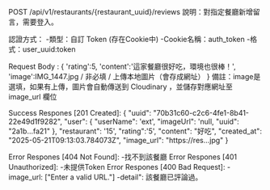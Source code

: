 POST /api/v1/restaurants/{restaurant_uuid}/reviews
說明：對指定餐廳新增留言，需要登入。

認證方式：
    -類型：自訂 Token (存在Cookie中)
    -Cookie名稱：auth_token
    -格式：user_uuid:token

Request Body :
{
    'rating':5,
    'content':'這家餐廳很好吃，環境也很棒！',
    'image':IMG_1447.jpg / 非必填 / 上傳本地圖片（會存成網址）
}
備註：image是選填，如果有上傳，圖片會自動傳送到 Cloudinary ，並儲存對應網址至 image_url 欄位

Success Respones [201 Created]:
{
  "uuid": "70b31c60-c2c6-4fe1-8b41-22e49d1f9282",
  "user": {
    "userName": 'ext',
    "imageUrl": 'null,
    "uuid": "2a1b...fa21"
  },
  "restaurant": '15',
  "rating":'5',
  "content": "好吃",
  "created_at": "2025-05-21T09:13:03.784073Z",
  "image_url": "https://res...jpg"
}

Error Respones [404 Not Found]:
    -找不到該餐廳
Error Respones [401 Unauthorized]:
    -未提供Token
Error Respones [400 Bad Request]:
    -image_url: ["Enter a valid URL."]
    -detail": 該餐廳已評論過。